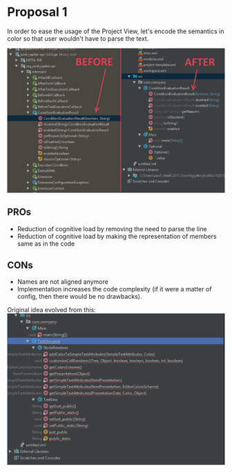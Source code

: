 # Proposal 1
In order to ease the usage of the Project View, let's encode the semantics in color so that user wouldn't have to parse the text.  

![Proof of concept: syntactically colored members in treeView](/description-of-changes/POC-IDEA-2018-03-12.png)

## PROs
* Reduction of cognitive load by removing the need to parse the line  
* Reduction of cognitive load by making the representation of members same as in the code  
## CONs
* Names are not aligned anymore
* Implementation increases the code complexity (if it were a matter of config, then there would be no drawbacks).  


Original idea evolved from this:  
![Proof of concept picture](/description-of-changes/POC-0-types-mock.png)
